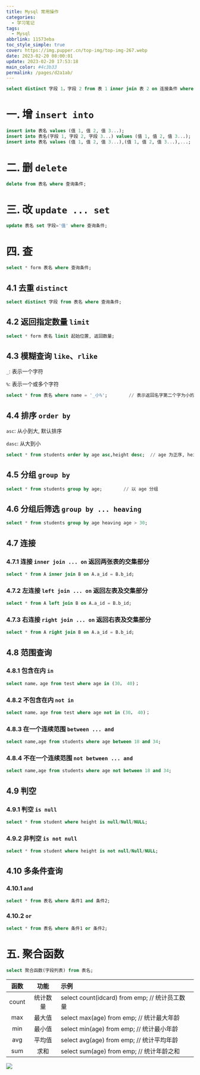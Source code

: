 ```yaml
---
title: Mysql 常用操作
categories: 
  - 学习笔记
tags: 
  - Mysql
abbrlink: 11573eba
toc_style_simple: true
cover: https://img.pupper.cn/top-img/top-img-267.webp
date: 2023-02-20 08:00:01
update: 2023-02-20 17:53:18
main_color: #4c3b33
permalink: /pages/d2a1ab/
---
```


```sql
select distinct 字段 1，字段 2 from 表 1 inner join 表 2 on 连接条件 where 查询条件 group by 分组条件 having 查询条件 order by 排序 limit 指定返回；
```

# 一. 增 `insert into`

```sql
insert into 表名 values (值 1, 值 2, 值 3...);
insert into 表名(字段 1, 字段 2, 字段 3...) values (值 1, 值 2, 值 3...);
insert into 表名 values (值 1, 值 2, 值 3...),(值 1, 值 2, 值 3...),...;
```

# 二. 删 `delete`

```sql
delete from 表名 where 查询条件;
```

# 三. 改 `update ... set`

```sql
update 表名 set 字段='值' where 查询条件;
```

# 四. 查

```sql
select * form 表名 where 查询条件;
```

## 4.1 去重 `distinct`

```sql
select distinct 字段 from 表名 where 查询条件;
```

## 4.2 返回指定数量 `limit`

```sql
select * form 表名 limit 起始位置, 返回数量;
```

## 4.3 模糊查询 `like`、`rlike`

`_`: 表示一个字符

`%`: 表示一个或多个字符

```sql
select * from 表名 where name = '_小%';		// 表示返回名字第二个字为小的数据
```

## 4.4 排序 `order by`

`asc`: 从小到大, 默认排序

`dasc`: 从大到小

```sql
select * from students order by age asc,height desc;  // age 为正序, height 为倒序
```

## 4.5 分组 `group by`

```sql
select * from students group by age;		// 以 age 分组
```

## 4.6 分组后筛选	`group by ... heaving`

```sql
select * from students group by age heaving age > 30;
```

## 4.7 连接

### 4.7.1 连接 `inner join ... on`	返回两张表的交集部分

```sql
select * from A inner join B on A.a_id = B.b_id;
```

### 4.7.2 左连接 `left join ... on` 返回左表及交集部分

```sql
select * from A left join B on A.a_id = B.b_id;
```

### 4.7.3 右连接 `right join ... on` 返回右表及交集部分

```sql
select * from A right join B on A.a_id = B.b_id;
```

## 4.8 范围查询 

### 4.8.1 包含在内 `in`

```sql
select name，age from test where age in (30， 40)；
```

### 4.8.2 不包含在内 `not in`

```sql
select name，age from test where age not in (30， 40)；
```

### 4.8.3 在一个连续范围 `between ... and`

```sql
select name,age from students where age between 18 and 34;
```

### 4.8.4 不在一个连续范围 `not between ... and`

```sql
select name,age from students where age not between 18 and 34;
```

## 4.9 判空

### 4.9.1 判空 `is null`

```sql
select * from student where height is null/Null/NULL;
```

### 4.9.2 非判空 `is not null`

```sql
select * from student where height is not null/Null/NULL;
```

## 4.10 多条件查询

### 4.10.1 `and`

```sql
select * from 表名 where 条件1 and 条件2;
```

### 4.10.2 `or`

```sql
select * from 表名 where 条件1 or 条件2;
```

# 五. 聚合函数

```sql
select 聚合函数(字段列表) from 表名;
```



| 函数  |   功能   | 示例                                            |
| :---: | :------: | :---------------------------------------------- |
| count | 统计数量 | select count(idcard) from emp;  // 统计员工数量 |
|  max  |  最大值  | select max(age) from emp;  // 统计最大年龄      |
|  min  |  最小值  | select min(age) from emp;  // 统计最小年龄      |
|  avg  |  平均值  | select avg(age) from emp;  // 统计平均年龄      |
|  sum  |   求和   | select sum(age) from emp;  // 统计年龄之和      |

![](https://img.pupper.cn/img/202304171050864.png)





